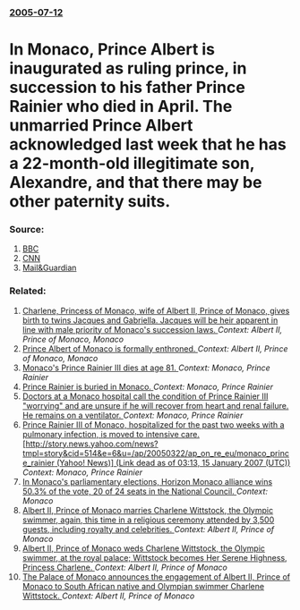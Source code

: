 ### [2005-07-12](/news/2005/07/12/index.md)

#  In Monaco, Prince Albert is inaugurated as ruling prince, in succession to his father Prince Rainier who died in April. The unmarried Prince Albert acknowledged last week that he has a 22-month-old illegitimate son, Alexandre, and that there may be other paternity suits. 




### Source:

1. [BBC](http://news.bbc.co.uk/1/hi/world/europe/4674109.stm)
2. [CNN](http://www.cnn.com/2005/WORLD/europe/07/12/albert.monaco.ap/index.html)
3. [Mail&Guardian](http://www.mg.co.za/articlePage.aspx?articleid=245198&area=/breaking_news/breaking_news__international_news/)

### Related:

1. [Charlene, Princess of Monaco, wife of Albert II, Prince of Monaco, gives birth to twins Jacques and Gabriella. Jacques will be heir apparent in line with male priority of Monaco's succession laws. ](/news/2014/12/10/charlene-princess-of-monaco-wife-of-albert-ii-prince-of-monaco-gives-birth-to-twins-jacques-and-gabriella-jacques-will-be-heir-apparent.md) _Context: Albert II, Prince of Monaco, Monaco_
2. [ Prince Albert of Monaco is formally enthroned. ](/news/2005/11/19/prince-albert-of-monaco-is-formally-enthroned.md) _Context: Albert II, Prince of Monaco, Monaco_
3. [ Monaco's Prince Rainier III dies at age 81. ](/news/2005/04/6/monaco-s-prince-rainier-iii-dies-at-age-81.md) _Context: Monaco, Prince Rainier_
4. [ Prince Rainier is buried in Monaco. ](/news/2005/04/15/prince-rainier-is-buried-in-monaco.md) _Context: Monaco, Prince Rainier_
5. [ Doctors at a Monaco hospital call the condition of Prince Rainier III "worrying" and are unsure if he will recover from heart and renal failure.  He remains on a ventilator. ](/news/2005/03/25/doctors-at-a-monaco-hospital-call-the-condition-of-prince-rainier-iii-worrying-and-are-unsure-if-he-will-recover-from-heart-and-renal-fai.md) _Context: Monaco, Prince Rainier_
6. [ Prince Rainier III of Monaco, hospitalized for the past two weeks with a pulmonary infection, is moved to intensive care. [http://story.news.yahoo.com/news?tmpl=story&cid=514&e=6&u=/ap/20050322/ap_on_re_eu/monaco_prince_rainier (Yahoo! News)] (Link dead as of 03:13, 15 January 2007 (UTC))](/news/2005/03/22/prince-rainier-iii-of-monaco-hospitalized-for-the-past-two-weeks-with-a-pulmonary-infection-is-moved-to-intensive-care-http-story-new.md) _Context: Monaco, Prince Rainier_
7. [In Monaco's parliamentary elections, Horizon Monaco alliance wins 50.3% of the vote, 20 of 24 seats in the National Council. ](/news/2013/02/11/in-monaco-s-parliamentary-elections-horizon-monaco-alliance-wins-50-3-of-the-vote-20-of-24-seats-in-the-national-council.md) _Context: Monaco_
8. [Albert II, Prince of Monaco marries Charlene Wittstock, the Olympic swimmer, again, this time in a religious ceremony attended by 3,500 guests, including royalty and celebrities. ](/news/2011/07/2/albert-ii-prince-of-monaco-marries-charlene-wittstock-the-olympic-swimmer-again-this-time-in-a-religious-ceremony-attended-by-3-500-gues.md) _Context: Albert II, Prince of Monaco_
9. [Albert II, Prince of Monaco weds Charlene Wittstock, the Olympic swimmer, at the royal palace; Wittstock becomes Her Serene Highness, Princess Charlene. ](/news/2011/07/1/albert-ii-prince-of-monaco-weds-charlene-wittstock-the-olympic-swimmer-at-the-royal-palace-wittstock-becomes-her-serene-highness-prince.md) _Context: Albert II, Prince of Monaco_
10. [The Palace of Monaco announces the engagement of Albert II, Prince of Monaco to South African native and Olympian swimmer Charlene Wittstock. ](/news/2010/06/23/the-palace-of-monaco-announces-the-engagement-of-albert-ii-prince-of-monaco-to-south-african-native-and-olympian-swimmer-charlene-wittstock.md) _Context: Albert II, Prince of Monaco_
